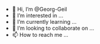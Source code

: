 - 👋 Hi, I’m @Georg-Geil
- 👀 I’m interested in ...
- 🌱 I’m currently learning ...
- 💞️ I’m looking to collaborate on ...
- 📫 How to reach me ...

<!---
Georg-Geil/Georg-Geil is a ✨ special ✨ repository because its `README.md` (this file) appears on your GitHub profile.
You can click the Preview link to take a look at your changes.
--->
